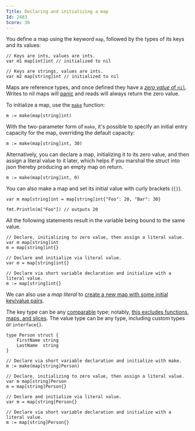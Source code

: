 ```yaml
---
Title: Declaring and initializing a map
Id: 2483
Score: 30
---
```

You define a map using the keyword `map`, followed by the types of its keys and its values:

    // Keys are ints, values are ints.
    var m1 map[int]int // initialized to nil

    // Keys are strings, values are ints.
    var m2 map[string]int // initialized to nil

Maps are reference types, and once defined they have a [_zero value_ of `nil`](http://stackoverflow.com/documentation/go/732/maps/2485/zero-value-of-a-map#t=201607220859253128466). Writes to nil maps will [panic](http://stackoverflow.com/documentation/go/4350/panic-and-recover/17009/panic#t=201608011756369491437) and reads will always return the zero value.

To initialize a map, use the [`make`](https://golang.org/pkg/builtin/#make) function:

    m := make(map[string]int)

With the two-parameter form of `make`, it's possible to specify an initial entry capacity for the map, overriding the default capacity:

    m := make(map[string]int, 30)

Alternatively, you can declare a map, initializing it to its zero value, and then assign a literal value to it later, which helps if you marshal the struct into json thereby producing an empty map on return.

    m := make(map[string]int, 0)

You can also make a map and set its initial value with curly brackets (`{}`).

    var m map[string]int = map[string]int{"Foo": 20, "Bar": 30}

    fmt.Println(m["Foo"]) // outputs 20

All the following statements result in the variable being bound to the same value.

    // Declare, initializing to zero value, then assign a literal value.
    var m map[string]int
    m = map[string]int{}

    // Declare and initialize via literal value.
    var m = map[string]int{}

    // Declare via short variable declaration and initialize with a literal value.
    m := map[string]int{}

We can also use a _map literal_ to [create a new map with some initial key/value pairs](http://stackoverflow.com/documentation/go/732/maps/2484/creating-a-map#t=201607220900510314955).

The key type can be any [comparable](http://golang.org/ref/spec#Comparison_operators) type; notably, [this excludes functions, maps, and slices](https://golang.org/ref/spec#Map_types). The value type can be any type, including custom types or `interface{}`.

    type Person struct {
        FirstName string
        LastName  string
    }

    // Declare via short variable declaration and initialize with make.
    m := make(map[string]Person)

    // Declare, initializing to zero value, then assign a literal value.
    var m map[string]Person
    m = map[string]Person{}

    // Declare and initialize via literal value.
    var m = map[string]Person{}

    // Declare via short variable declaration and initialize with a literal value.
    m := map[string]Person{}
